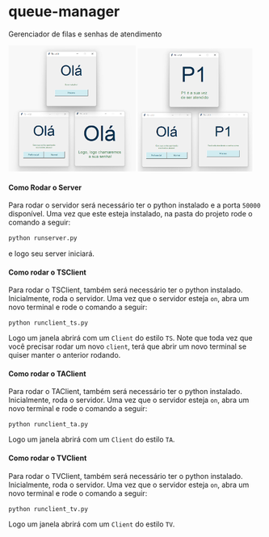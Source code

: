 # queue-manager

Gerenciador de filas e senhas de atendimento

<p float="left">
  <img src="./client_start_state.png" width="50%" /> 
  <img src="./client_running_state.png" width="45%" />
</p>



#### Como Rodar o Server

Para rodar o servidor será necessário ter o python instalado e a porta `50000` disponível. Uma vez que este esteja instalado, na pasta do projeto rode o comando a seguir:
```zsh
python runserver.py
```

e logo seu server iniciará.

#### Como rodar o TSClient

Para rodar o TSClient, também será necessário ter o python instalado. Inicialmente, roda o servidor. Uma vez que o servidor esteja `on`, abra um novo terminal e rode o comando a seguir:
```
python runclient_ts.py
```

Logo um janela abrirá com um `Client` do estilo `TS`. Note que toda vez que você precisar rodar um novo `client`, terá que abrir um novo terminal se quiser manter o anterior rodando.

#### Como rodar o TAClient

Para rodar o TAClient, também será necessário ter o python instalado. Inicialmente, roda o servidor. Uma vez que o servidor esteja `on`, abra um novo terminal e rode o comando a seguir:
```
python runclient_ta.py
```

Logo um janela abrirá com um `Client` do estilo `TA`.

#### Como rodar o TVClient

Para rodar o TVClient, também será necessário ter o python instalado. Inicialmente, roda o servidor. Uma vez que o servidor esteja `on`, abra um novo terminal e rode o comando a seguir:
```
python runclient_tv.py
```

Logo um janela abrirá com um `Client` do estilo `TV`.

